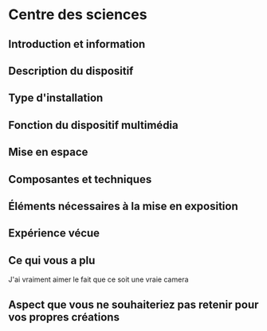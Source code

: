 # Centre des sciences

## Introduction et information

## Description du dispositif

## Type d'installation

## Fonction du dispositif multimédia

## Mise en espace

## Composantes et techniques

## Éléments nécessaires à la mise en exposition

## Expérience vécue

## Ce qui vous a plu
J'ai vraiment aimer le fait que ce soit une vraie camera


## Aspect que vous ne souhaiteriez pas retenir pour vos propres créations
